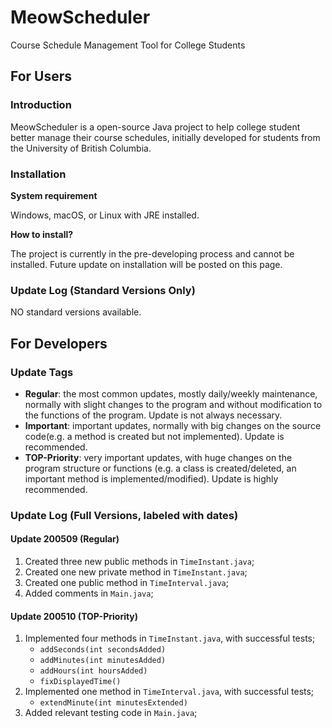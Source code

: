 # MeowScheduler
 Course Schedule Management Tool for College Students

## For Users
### Introduction
MeowScheduler is a open-source Java project to help college student better manage their course schedules, initially developed for students from the University of British Columbia.

### Installation
**System requirement**

Windows, macOS, or Linux with JRE installed. 

**How to install?**

The project is currently in the pre-developing process and cannot be installed. Future update on installation will be posted on this page. 

### Update Log (Standard Versions Only)

NO standard versions available. 

## For Developers
### Update Tags
- **Regular**: the most common updates, mostly daily/weekly maintenance, normally with slight changes to the program and without modification to the functions of the program. Update is not always necessary.
- **Important**: important updates, normally with big changes on the source code(e.g. a method is created but not implemented). Update is recommended. 
- **TOP-Priority**: very important updates, with huge changes on the program structure or functions (e.g. a class is created/deleted, an important method is implemented/modified). Update is highly recommended. 

### Update Log (Full Versions, labeled with dates)
#### Update 200509 (Regular)
1. Created three new public methods in `TimeInstant.java`;
2. Created one new private method in `TimeInstant.java`;
3. Created one public method in `TimeInterval.java`;
4. Added comments in `Main.java`;

#### Update 200510 (TOP-Priority)
1. Implemented four methods in `TimeInstant.java`, with successful tests;
    - `addSeconds(int secondsAdded)`
    - `addMinutes(int minutesAdded)`
    - `addHours(int hoursAdded)`
    - `fixDisplayedTime()`
2. Implemented one method in `TimeInterval.java`, with successful tests;
    - `extendMinute(int minutesExtended)`
3. Added relevant testing code in `Main.java`;

